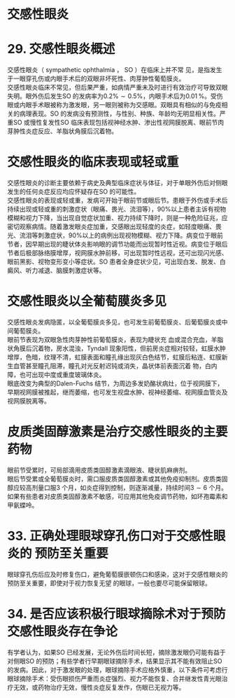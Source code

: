 # 交感性眼炎  
# 29. 交感性眼炎概述  
交感性眼炎（ sympathetic ophthalmia ， SO ）在临床上并不常 见，是指发生于一眼穿孔伤或内眼手术后的双眼非坏死性、肉芽肿性葡萄膜炎。  
交感性眼炎临床不常见，但后果严重，如病情严重未及时进行有效治疗可导致双眼失明。眼外伤后发生SO 的发病率为$0.2\%\sim0.5\%$，内眼手术后为$0.01\,\%$。受伤眼或内眼手术眼被称为激发眼，另一眼则被称为交感眼。双眼具有相似的与免疫相关的病理表现。SO 的发病没有预测性，与性别、种族、年龄均无明显相关性。严重SO 或慢性复发性SO 临床表现包括视神经水肿、渗出性视网膜脱离、眼前节肉芽肿性炎症反应、羊脂状角膜后沉着物。  
#  交感性眼炎的临床表现或轻或重  
交感性眼炎的诊断主要依赖于病史及典型临床症状与体征，对于单眼外伤后对侧眼发生的任何炎症反应均应怀疑存在SO 的可能性。  
交感性眼炎的表现或轻或重，发病可开始于眼前节或眼后节。患眼于外伤或手术后持续出现或轻或重的刺激症状（眼痛、畏光、流泪等），$90\%$以上患者主诉有视物模糊和视力下降，当出现自觉症状加重、视力持续下降时，则是一种危险征兆，应密切观察病情。随着激发眼炎症加重，交感眼出现轻度的炎症，如轻度眼痛、畏光、流泪等刺激症状，$90\%$以上的病例出现视物模糊、视力下降。病变位于眼前节者，因早期出现的睫状体炎影响眼的调节功能而出现暂时性近视。病变位于眼后节者后极部脉络膜增厚，视网膜水肿前移，可出现暂时性远视，还可出现闪光感、眼前黑影、视物变形变小等症状。SO 患者全身症状少见，可出现白发、脱发、白癜风、听力减退、脑膜刺激症状等。  
#  交感性眼炎以全葡萄膜炎多见  
交感性眼炎发病隐匿，以全葡萄膜炎多见，也可发生前葡萄膜炎、后葡萄膜炎或中间葡萄膜炎。  
眼前节表现为双眼急性肉芽肿性前葡萄膜炎，表现为睫状充 血或混合充血，羊脂状角膜后沉着物，房水混浊，Tyndall 现象阳性，但前房炎症相对较轻，虹膜水肿增厚，色暗，纹理不清，虹膜表面和瞳孔缘出现灰白色结节，虹膜后粘连、虹膜新生血管甚至瞳孔阻滞，瞳孔对光反射迟钝或消失，晶状体前表面沉着 物，白内障，也可出现中度或重度玻璃体炎。  
眼底改变为典型的Dalen-Fuchs 结节，为周边多发奶酪状病灶，位于视网膜下，早期视网膜被推起，继而萎缩，也可发生视盘水肿、视神经萎缩、视网膜血管炎及视网膜脱离等。  
#  皮质类固醇激素是治疗交感性眼炎的主要药物  
眼前节受累时，可局部滴用皮质类固醇激素滴眼液、睫状肌麻痹剂。  
眼后节受累或全葡萄膜炎时，需口服皮质类固醇激素或其他免疫抑制剂。皮质类固醇应较高剂量口服3 个月，如炎症得到控制，则逐渐减量，持续时间$3\sim6$ 个月。如果有些患者对皮质类固醇激素不敏感，可应用其他免疫调节药物，如环孢霉素和甲氨蝶呤。  
# 33. 正确处理眼球穿孔伤口对于交感性眼炎的 预防至关重要  
眼球穿孔伤后应及时修复伤口，避免葡萄膜嵌顿伤口和感染，这对于交感性眼炎的预防至关重要，即使对于视力恢复无望 的眼球，一般也要尽可能保留眼球。  
# 34. 是否应该积极行眼球摘除术对于预防交感性眼炎存在争论  
有学者认为，如果SO 已经发展，无论外伤后时间长短，摘除激发眼仍可能有益于对侧眼SO 的预防；有些学者行早期眼球摘除手术，结果显示其不能有效阻止SO 的发病。因此，对于激发眼的处理，眼球摘除手术应格外慎重，以下条件可考虑行眼球摘除手术：受伤眼损伤严重而炎症强烈、视力不能恢复、合并继发性青光眼治疗无效，或药物治疗无效，慢性炎症反复发作，伤眼已无视力等。  
